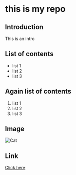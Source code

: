 # this is my repo

## Introduction
This is an intro

## List of contents
- list 1
- list 2
- list 3

## Again list of contents
1. list 1
2. list 2
3. list 3

## Image
![Cat](https://www.shutterstock.com/image-vector/cartoon-cute-character-funny-illustration-600nw-2320715743.jpg)

## Link
[Click here](https://www.google.com)